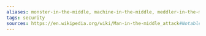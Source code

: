 ```yaml
---
aliases: monster-in-the-middle, machine-in-the-middle, meddler-in-the-middle, manipulator-in-the-middle, MITM, person-in-the-middle, PITM, adversary-in-the-middle, AiTM attack
tags: security
sources: https://en.wikipedia.org/wiki/Man-in-the-middle_attack#Notable_instances
---
```


